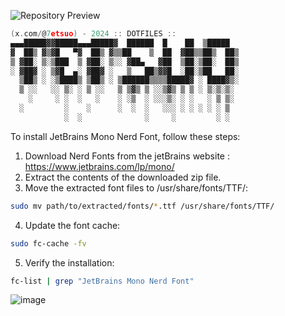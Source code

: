 ![Repository Preview](https://github.com/user-attachments/assets/1437441f-88a9-4be8-ba07-ddf53e4f1206)

```c
(x.com/@7etsuo) - 2024 :: DOTFILES ::
▄▄▄█████▓▓█████▄▄▄█████▓  ██████  █    ██  ▒█████  
▓  ██▒ ▓▒▓█   ▀▓  ██▒ ▓▒▒██    ▒  ██  ▓██▒▒██▒  ██▒
▒ ▓██░ ▒░▒███  ▒ ▓██░ ▒░░ ▓██▄   ▓██  ▒██░▒██░  ██▒
░ ▓██▓ ░ ▒▓█  ▄░ ▓██▓ ░   ▒   ██▒▓▓█  ░██░▒██   ██░
  ▒██▒ ░ ░▒████▒ ▒██▒ ░ ▒██████▒▒▒▒█████▓ ░ ████▓▒░
  ▒ ░░   ░░ ▒░ ░ ▒ ░░   ▒ ▒▓▒ ▒ ░░▒▓▒ ▒ ▒ ░ ▒░▒░▒░ 
    ░     ░ ░  ░   ░    ░ ░▒  ░ ░░░▒░ ░ ░   ░ ▒ ▒░ 
  ░         ░    ░      ░  ░  ░   ░░░ ░ ░ ░ ░ ░ ▒  
            ░  ░              ░     ░         ░ ░  
```

To install JetBrains Mono Nerd Font, follow these steps:

1. Download Nerd Fonts from the jetBrains website : https://www.jetbrains.com/lp/mono/
2. Extract the contents of the downloaded zip file.
3. Move the extracted font files to /usr/share/fonts/TTF/:
```bash
sudo mv path/to/extracted/fonts/*.ttf /usr/share/fonts/TTF/
```
4. Update the font cache:
```bash
sudo fc-cache -fv
```
5. Verify the installation:
```bash
fc-list | grep "JetBrains Mono Nerd Font"
```

![image](https://github.com/user-attachments/assets/d88d85b6-6512-4a0c-9985-5ec223f2e7b5)
